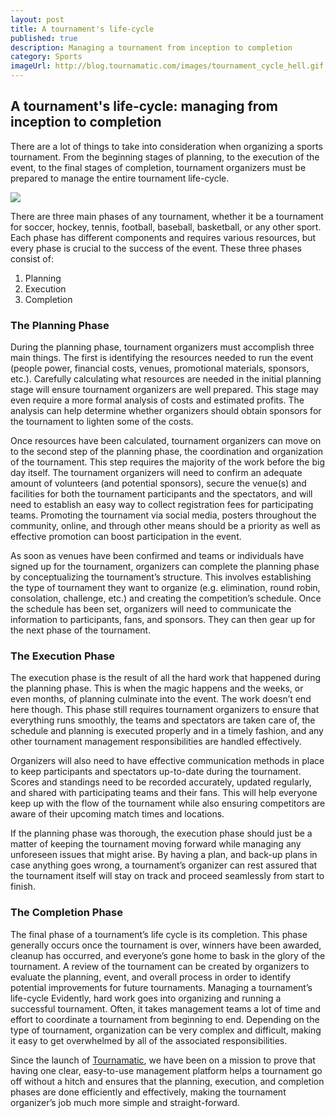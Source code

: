 ```yaml
---
layout: post
title: A tournament's life-cycle
published: true
description: Managing a tournament from inception to completion
category: Sports
imageUrl: http://blog.tournamatic.com/images/tournament_cycle_hell.gif
---
```


## A tournament's life-cycle: managing from inception to completion

There are a lot of things to take into consideration when organizing a sports tournament. From the beginning stages of planning, to the execution of the event, to the final stages of completion, tournament organizers must be prepared to manage the entire tournament life-cycle.

![](/images/tournament_cycle_hell.gif)

There are three main phases of any tournament, whether it be a tournament for soccer, hockey, tennis, football, baseball, basketball, or any other sport. Each phase has different components and requires various resources, but every phase is crucial to the success of the event. These three phases consist of:

1. Planning
2. Execution
3. Completion

### The Planning Phase
During the planning phase, tournament organizers must accomplish three main things. The first is identifying the resources needed to run the event (people power, financial costs, venues, promotional materials, sponsors, etc.). Carefully calculating what resources are needed in the initial planning stage will ensure tournament organizers are well prepared. This stage may even require a more formal analysis of costs and estimated profits. The analysis can help determine whether organizers should obtain sponsors for the tournament to lighten some of the costs.

Once resources have been calculated, tournament organizers can move on to the second step of the planning phase, the coordination and organization of the tournament. This step requires the majority of the work before the big day itself. The tournament organizers will need to confirm an adequate amount of volunteers (and potential sponsors), secure the venue(s) and facilities for both the tournament participants and the spectators, and will need to establish an easy way to collect registration fees for participating teams. Promoting the tournament via social media, posters throughout the community, online, and through other means should be a priority as well as effective promotion can boost participation in the event.

As soon as venues have been confirmed and teams or individuals have signed up for the tournament, organizers can complete the planning phase by conceptualizing the tournament’s structure. This involves establishing the type of tournament they want to organize (e.g. elimination, round robin, consolation, challenge, etc.) and creating the competition’s schedule. Once the schedule has been set, organizers will need to communicate the information to participants, fans, and sponsors. They can then gear up for the next phase of the tournament. 

### The Execution Phase
The execution phase is the result of all the hard work that happened during the planning phase. This is when the magic happens and the weeks, or even months, of planning culminate into the event. The work doesn’t end here though. This phase still requires tournament organizers to ensure that everything runs smoothly, the teams and spectators are taken care of, the schedule and planning is executed properly and in a timely fashion, and any other tournament management responsibilities are handled effectively. 

Organizers will also need to have effective communication methods in place to keep participants and spectators up-to-date during the tournament. Scores and standings need to be recorded accurately, updated regularly, and shared with participating teams and their fans. This will help everyone keep up with the flow of the tournament while also ensuring competitors are aware of their upcoming match times and locations.

If the planning phase was thorough, the execution phase should just be a matter of keeping the tournament moving forward while managing any unforeseen issues that might arise. By having a plan, and back-up plans in case anything goes wrong, a tournament’s organizer can rest assured that the tournament itself will stay on track and proceed seamlessly from start to finish.

### The Completion Phase
The final phase of a tournament’s life cycle is its completion. This phase generally occurs once the tournament is over, winners have been awarded, cleanup has occurred, and everyone’s gone home to bask in the glory of the tournament. A review of the tournament can be created by organizers to evaluate the planning, event, and overall process in order to identify potential improvements for future tournaments. 
Managing a tournament’s life-cycle
Evidently, hard work goes into organizing and running a successful tournament. Often, it takes management teams a lot of time and effort to coordinate a tournament from beginning to end. Depending on the type of tournament, organization can be very complex and difficult, making it easy to get overwhelmed by all of the associated responsibilities. 

Since the launch of [Tournamatic](https://www.tournamatic.com), we have been on a mission to prove that having one clear, easy-to-use management platform helps a tournament go off without a hitch and ensures that the planning, execution, and completion phases are done efficiently and effectively, making the tournament organizer’s job much more simple and straight-forward.